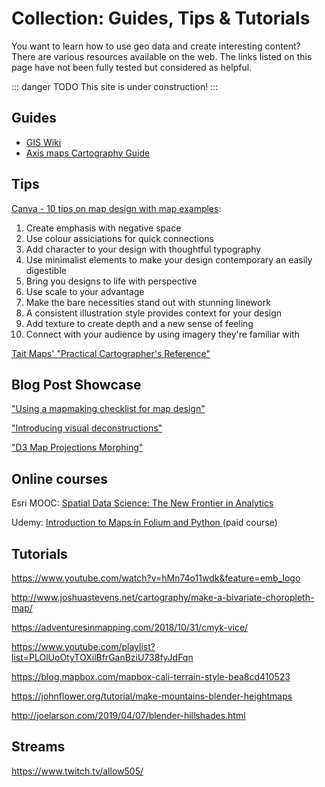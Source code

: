 # Collection: Guides, Tips & Tutorials 
You want to learn how to use geo data and create interesting content? There are various resources available on the web. The links listed on this page have not been fully tested but considered as helpful. 

::: danger TODO
This site is under construction!
:::

## Guides
- [GIS Wiki](http://wiki.gis.com/wiki/index.php/Main_Page)
- [Axis maps Cartography Guide](https://www.axismaps.com/guide/)

## Tips 

[Canva - 10 tips on map design with map examples](https://www.canva.com/learn/cartography/):  
1. Create emphasis with negative space
2. Use colour assiciations for quick connections
3. Add character to your design with thoughtful typography
4. Use minimalist elements to make your design contemporary an easily digestible
5. Bring you designs to life with perspective
6. Use scale to your advantage
7. Make the bare necessities stand out with stunning linework
8. A consistent illustration style provides context for your design
9. Add texture to create depth and a new sense of feeling
10. Connect with your audience by using imagery they're familiar with

[Tait Maps' "Practical Cartographer's Reference"](https://web.archive.org/web/20180712180127/http://www.taitmaps.com/pcref.pdf)
## Blog Post Showcase

["Using a mapmaking checklist for map design"](https://www.esri.com/arcgis-blog/products/arcgis-online/mapping/using-a-mapmaking-checklist-for-map-design/)

["Introducing visual deconstructions"](https://medium.com/@Charley_Glynn/introducing-visual-deconstructions-e06c5b2d61b6)

["D3 Map Projections Morphing"](https://m635j520.blogspot.com/2013/02/d3-map-projections-morphing.html)


## Online courses 

Esri MOOC: [Spatial Data Science: The New Frontier in Analytics](https://www.esri.com/training/catalog/5d76dcf7e9ccda09bef61294/spatial-data-science:-the-new-frontier-in-analytics/)

Udemy: [Introduction to Maps in Folium and Python ](https://www.udemy.com/course/introduction-to-maps-in-folium-and-python/) (paid course)

## Tutorials

https://www.youtube.com/watch?v=hMn74o11wdk&feature=emb_logo

http://www.joshuastevens.net/cartography/make-a-bivariate-choropleth-map/

https://adventuresinmapping.com/2018/10/31/cmyk-vice/

https://www.youtube.com/playlist?list=PLOlUoOtyTOXilBfrGanBziU738fyJdFqn

https://blog.mapbox.com/mapbox-cali-terrain-style-bea8cd410523

https://johnflower.org/tutorial/make-mountains-blender-heightmaps

http://joelarson.com/2019/04/07/blender-hillshades.html

## Streams 

https://www.twitch.tv/allow505/